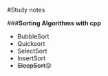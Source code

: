 #Study notes

###**Sorting Algorithms with cpp**

- BubbleSort
- Quicksort
- SelectSort
- InsertSort
- ~~SleepSort~~:stuck_out_tongue_closed_eyes:
